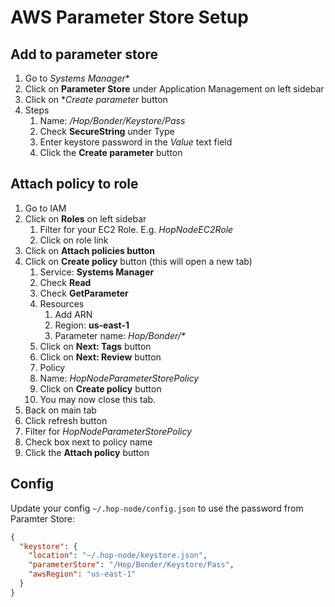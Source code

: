 # AWS Parameter Store Setup



## Add to parameter store

1. Go to _Systems Manager_\*
2. Click on **Parameter Store** under Application Management on left sidebar
3. Click on \*_Create parameter_ button
4. Steps
   1. Name: _/Hop/Bonder/Keystore/Pass_
   2. Check **SecureString** under Type
   3. Enter keystore password in the _Value_ text field
   4. Click the **Create parameter** button

## Attach policy to role

1. Go to IAM
2. Click on **Roles** on left sidebar
   1. Filter for your EC2 Role. E.g. _HopNodeEC2Role_
   2. Click on role link
3. Click on **Attach policies button**
4. Click on **Create policy** button (this will open a new tab)
   1. Service: **Systems Manager**
   2. Check **Read**
   3. Check **GetParameter**
   4. Resources
      1. Add ARN
      2. Region: **us-east-1**
      3. Parameter name: _Hop/Bonder/\*_
   5. Click on **Next: Tags** button
   6. Click on **Next: Review** button
   7. Policy
   8. Name: _HopNodeParameterStorePolicy_
   9. Click on **Create policy** button
   10. You may now close this tab.
5. Back on main tab
6. Click refresh button
7. Filter for _HopNodeParameterStorePolicy_
8. Check box next to policy name
9. Click the **Attach policy** button

## Config

Update your config `~/.hop-node/config.json` to use the password from Paramter Store:

```json
{
  "keystore": {
    "location": "~/.hop-node/keystore.json",
    "parameterStore": "/Hop/Bonder/Keystore/Pass",
    "awsRegion": "us-east-1"
  }
}
```
